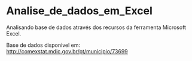 # Analise_de_dados_em_Excel
 Analisando base de dados através dos recursos da ferramenta Microsoft Excel.

Base de dados disponivel em: http://comexstat.mdic.gov.br/pt/municipio/73699
